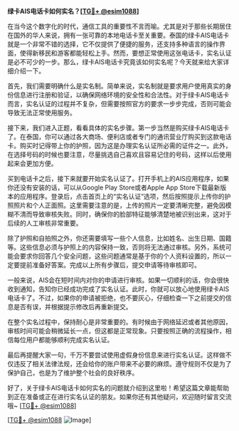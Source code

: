 **绿卡AIS电话卡如何实名？[[TG💪+ @esim1088](https://t.me/s/esim1088)]**

在当今这个数字化的时代，通信工具的重要性不言而喻。尤其是对于那些长期居住在国外的华人来说，拥有一张可靠的本地电话卡至关重要。泰国的绿卡AIS电话卡就是一个非常不错的选择，它不仅提供了便捷的服务，还支持多种语言的操作界面，使得新移民和游客都能轻松上手。然而，要想正常使用这张电话卡，实名认证是必不可少的一步。那么，绿卡AIS电话卡究竟该如何实名呢？今天就来给大家详细介绍一下。

首先，我们需要明确什么是实名制。简单来说，实名制就是要求用户使用真实的身份信息进行注册和验证，以确保网络环境的安全性和合法性。对于绿卡AIS电话卡而言，实名认证的过程并不复杂，但需要按照官方的要求一步步完成，否则可能会导致无法正常使用服务。

接下来，我们进入正题，看看具体的实名步骤。第一步当然是购买绿卡AIS电话卡了。在泰国，你可以通过各大商场、便利店或者专门的通讯营业厅购买到这款电话卡。购买时记得带上你的护照，因为这是办理实名认证所必需的证件之一。此外，在选择号码的时候也要注意，尽量挑选自己喜欢且容易记住的号码，这样以后使用起来会更加方便。

买到电话卡之后，接下来就要开始实名认证了。打开手机上的AIS应用程序，如果你还没有安装的话，可以从Google Play Store或者Apple App Store下载最新版本的应用程序。登录后，点击首页上的“实名认证”选项，然后按照提示上传你的护照照片和个人正面照。这里需要注意的是，上传的照片一定要清晰完整，避免因模糊不清而导致审核失败。同时，确保你的脸部特征能够清楚地被识别出来，这对于后续的人工审核非常重要。

除了护照和自拍照之外，你还需要填写一些个人信息，比如姓名、出生日期、国籍等。这些信息必须与护照上的内容保持一致，否则将无法通过审核。另外，系统可能会要求你回答几个安全问题，这些问题通常是基于你的个人资料设置的，所以一定要提前准备好答案。完成以上所有步骤后，提交申请等待审核即可。

一般来说，AIS会在短时间内对你的申请进行审核。如果一切顺利的话，你会很快收到通知，告知你已经成功完成了实名认证。此时，你就可以放心地使用绿卡AIS电话卡了。不过，如果你的申请被拒绝，也不要灰心，仔细检查一下之前提交的信息是否有误，并根据提示修改后再重新提交。

在整个实名过程中，保持耐心是非常重要的。有时候由于网络延迟或者其他原因，审核时间可能会稍微延长一点，但这都是正常现象。只要按照正确的流程操作，相信每位用户都能够顺利完成实名认证。

最后再提醒大家一句，千万不要尝试使用虚假身份信息来进行实名认证。这样做不仅违反了相关法律法规，还会给你的账户带来不必要的麻烦。遵守规则不仅是为了保护自己，也是为了维护整个社会的良好秩序。

好了，关于绿卡AIS电话卡如何实名的问题就介绍到这里啦！希望这篇文章能帮助到正在准备或正在进行实名认证的朋友。如果你还有其他疑问，欢迎随时留言交流哦~ [[TG💪+ @esim1088](https://t.me/s/esim1088)] 

[[TG💪+ @esim1088](https://t.me/s/esim1088) ![Image](https://i.postimg.cc/4NQfJmqS/Snipaste-2025-05-13-00-14-12.png)]